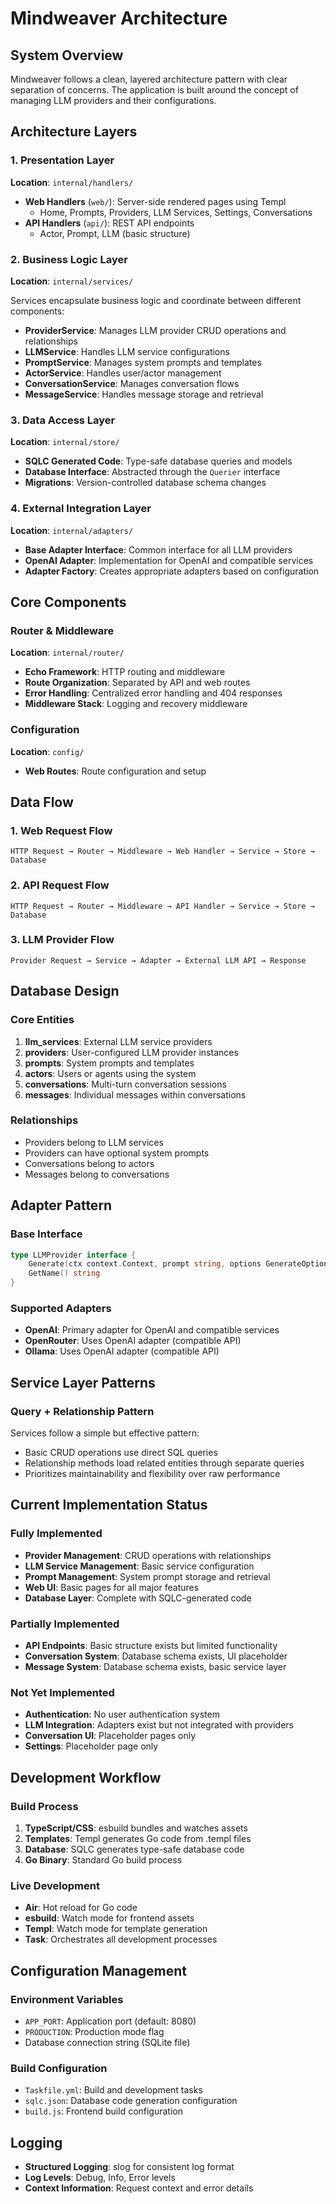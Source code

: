 # Mindweaver Architecture

## System Overview

Mindweaver follows a clean, layered architecture pattern with clear separation of concerns. The application is built around the concept of managing LLM providers and their configurations.

## Architecture Layers

### 1. Presentation Layer
**Location**: `internal/handlers/`

- **Web Handlers** (`web/`): Server-side rendered pages using Templ
  - Home, Prompts, Providers, LLM Services, Settings, Conversations
- **API Handlers** (`api/`): REST API endpoints
  - Actor, Prompt, LLM (basic structure)

### 2. Business Logic Layer
**Location**: `internal/services/`

Services encapsulate business logic and coordinate between different components:

- **ProviderService**: Manages LLM provider CRUD operations and relationships
- **LLMService**: Handles LLM service configurations
- **PromptService**: Manages system prompts and templates
- **ActorService**: Handles user/actor management
- **ConversationService**: Manages conversation flows
- **MessageService**: Handles message storage and retrieval

### 3. Data Access Layer
**Location**: `internal/store/`

- **SQLC Generated Code**: Type-safe database queries and models
- **Database Interface**: Abstracted through the `Querier` interface
- **Migrations**: Version-controlled database schema changes

### 4. External Integration Layer
**Location**: `internal/adapters/`

- **Base Adapter Interface**: Common interface for all LLM providers
- **OpenAI Adapter**: Implementation for OpenAI and compatible services
- **Adapter Factory**: Creates appropriate adapters based on configuration

## Core Components

### Router & Middleware
**Location**: `internal/router/`

- **Echo Framework**: HTTP routing and middleware
- **Route Organization**: Separated by API and web routes
- **Error Handling**: Centralized error handling and 404 responses
- **Middleware Stack**: Logging and recovery middleware

### Configuration
**Location**: `config/`

- **Web Routes**: Route configuration and setup

## Data Flow

### 1. Web Request Flow
```
HTTP Request → Router → Middleware → Web Handler → Service → Store → Database
```

### 2. API Request Flow
```
HTTP Request → Router → Middleware → API Handler → Service → Store → Database
```

### 3. LLM Provider Flow
```
Provider Request → Service → Adapter → External LLM API → Response
```

## Database Design

### Core Entities

1. **llm_services**: External LLM service providers
2. **providers**: User-configured LLM provider instances
3. **prompts**: System prompts and templates
4. **actors**: Users or agents using the system
5. **conversations**: Multi-turn conversation sessions
6. **messages**: Individual messages within conversations

### Relationships
- Providers belong to LLM services
- Providers can have optional system prompts
- Conversations belong to actors
- Messages belong to conversations

## Adapter Pattern

### Base Interface
```go
type LLMProvider interface {
    Generate(ctx context.Context, prompt string, options GenerateOptions) (*GenerateResponse, error)
    GetName() string
}
```

### Supported Adapters
- **OpenAI**: Primary adapter for OpenAI and compatible services
- **OpenRouter**: Uses OpenAI adapter (compatible API)
- **Ollama**: Uses OpenAI adapter (compatible API)

## Service Layer Patterns

### Query + Relationship Pattern
Services follow a simple but effective pattern:
- Basic CRUD operations use direct SQL queries
- Relationship methods load related entities through separate queries
- Prioritizes maintainability and flexibility over raw performance

## Current Implementation Status

### Fully Implemented
- **Provider Management**: CRUD operations with relationships
- **LLM Service Management**: Basic service configuration
- **Prompt Management**: System prompt storage and retrieval
- **Web UI**: Basic pages for all major features
- **Database Layer**: Complete with SQLC-generated code

### Partially Implemented
- **API Endpoints**: Basic structure exists but limited functionality
- **Conversation System**: Database schema exists, UI placeholder
- **Message System**: Database schema exists, basic service layer

### Not Yet Implemented
- **Authentication**: No user authentication system
- **LLM Integration**: Adapters exist but not integrated with providers
- **Conversation UI**: Placeholder pages only
- **Settings**: Placeholder page only

## Development Workflow

### Build Process
1. **TypeScript/CSS**: esbuild bundles and watches assets
2. **Templates**: Templ generates Go code from .templ files
3. **Database**: SQLC generates type-safe database code
4. **Go Binary**: Standard Go build process

### Live Development
- **Air**: Hot reload for Go code
- **esbuild**: Watch mode for frontend assets
- **Templ**: Watch mode for template generation
- **Task**: Orchestrates all development processes

## Configuration Management

### Environment Variables
- `APP_PORT`: Application port (default: 8080)
- `PRODUCTION`: Production mode flag
- Database connection string (SQLite file)

### Build Configuration
- `Taskfile.yml`: Build and development tasks
- `sqlc.json`: Database code generation configuration
- `build.js`: Frontend build configuration

## Logging

- **Structured Logging**: slog for consistent log format
- **Log Levels**: Debug, Info, Error levels
- **Context Information**: Request context and error details
